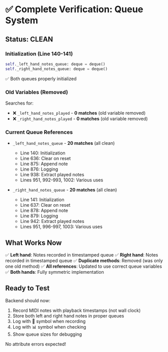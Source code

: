 # ✅ Complete Verification: Queue System

## Status: CLEAN

### Initialization (Line 140-141)
```python
self._left_hand_notes_queue: deque = deque()
self._right_hand_notes_queue: deque = deque()
```
✅ Both queues properly initialized

### Old Variables (Removed)
Searches for:
- ❌ `_left_hand_notes_played` - **0 matches** (old variable removed)
- ❌ `_right_hand_notes_played` - **0 matches** (old variable removed)

### Current Queue References
- `_left_hand_notes_queue` - **20 matches** (all clean)
  - Line 140: Initialization
  - Line 636: Clear on reset
  - Line 875: Append note
  - Line 876: Logging
  - Line 938: Extract played notes
  - Lines 951, 992-993, 1002: Various uses

- `_right_hand_notes_queue` - **20 matches** (all clean)
  - Line 141: Initialization
  - Line 637: Clear on reset
  - Line 878: Append note
  - Line 879: Logging
  - Line 942: Extract played notes
  - Lines 951, 996-997, 1003: Various uses

## What Works Now
✅ **Left hand**: Notes recorded in timestamped queue
✅ **Right hand**: Notes recorded in timestamped queue
✅ **Duplicate methods**: Removed (was only one old method)
✅ **All references**: Updated to use correct queue variables
✅ **Both hands**: Fully symmetric implementation

## Ready to Test
Backend should now:
1. Record MIDI notes with playback timestamps (not wall clock)
2. Store both left and right hand notes in proper queues
3. Log with 🎵 symbol when recording
4. Log with 📊 symbol when checking
5. Show queue sizes for debugging

No attribute errors expected!
